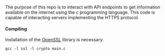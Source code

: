 The purpose of this repo is to interact with API endpoints to get information available on the internet using the c programming language. This code is capable of interacting servers implementing the HTTPS protocol. 

#### Compiling
Installation of the [OpenSSL](https://www.openssl.org) library is necessary. 

```
gcc -l ssl -l crypto main.c
```
